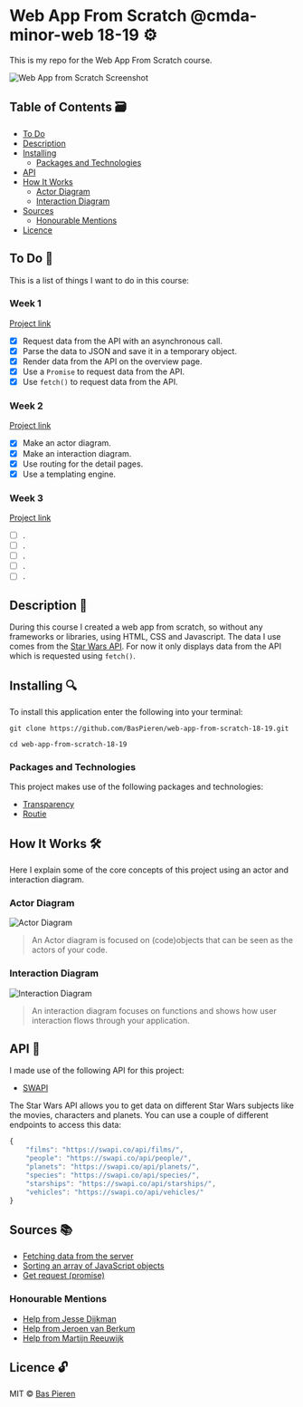 # Web App From Scratch @cmda-minor-web 18-19 ⚙️

This is my repo for the Web App From Scratch course.

![Web App from Scratch Screenshot](https://i.imgur.com/GmbGwAx.png)

## Table of Contents 🗃
* [To Do](#to-do-)
* [Description](#description-)
* [Installing](#installing-)
  * [Packages and Technologies](#packages-and-technologies)
* [API](#api-)
* [How It Works](#how-it-works-)
  * [Actor Diagram](#fetching-api-data)
  * [Interaction Diagram](#rendering-data)
* [Sources](#sources-)
  * [Honourable Mentions](#honourable-mentions)
* [Licence](#licence-)

## To Do 📌
This is a list of things I want to do in this course:

### Week 1
[Project link](https://baspieren.github.io/web-app-from-scratch-18-19/week1/)

- [X] Request data from the API with an asynchronous call.
- [X] Parse the data to JSON and save it in a temporary object.
- [X] Render data from the API on the overview page.
- [X] Use a `Promise` to request data from the API.
- [X] Use `fetch()` to request data from the API.

### Week 2
[Project link](https://baspieren.github.io/web-app-from-scratch-18-19/week2/)

- [X] Make an actor diagram.
- [X] Make an interaction diagram.
- [X] Use routing for the detail pages.
- [X] Use a templating engine.

### Week 3
[Project link](https://baspieren.github.io/web-app-from-scratch-18-19/week3/)

- [ ] .
- [ ] .
- [ ] .
- [ ] .
- [ ] .

## Description 📝
During this course I created a web app from scratch, so without any frameworks or libraries, using HTML, CSS and Javascript. The data I use comes from the [Star Wars API](#api-). For now it only displays data from the API which is requested using `fetch()`.

## Installing 🔍
To install this application enter the following into your terminal:
```
git clone https://github.com/BasPieren/web-app-from-scratch-18-19.git

cd web-app-from-scratch-18-19
```

### Packages and Technologies
This project makes use of the following packages and technologies:

  * [Transparency](https://github.com/leonidas/transparency)
  * [Routie](https://github.com/jgallen23/routie)

## How It Works 🛠️
Here I explain some of the core concepts of this project using an actor and interaction diagram.

### Actor Diagram

![Actor Diagram](https://i.imgur.com/KOyR22a.jpg)
> An Actor diagram is focused on (code)objects that can be seen as the actors of your code.

### Interaction Diagram

![Interaction Diagram](https://i.imgur.com/kNqeEAt.jpg)
> An interaction diagram focuses on functions and shows how user interaction flows through your application.

## API 🐒
I made use of the following API for this project:

* [SWAPI](https://swapi.co)

The Star Wars API allows you to get data on different Star Wars subjects like the movies, characters and planets. You can use a couple of different endpoints to access this data:
```js
{
    "films": "https://swapi.co/api/films/",
    "people": "https://swapi.co/api/people/",
    "planets": "https://swapi.co/api/planets/",
    "species": "https://swapi.co/api/species/",
    "starships": "https://swapi.co/api/starships/",
    "vehicles": "https://swapi.co/api/vehicles/"
}
```

## Sources 📚

  * [Fetching data from the server](https://developer.mozilla.org/en-US/docs/Learn/JavaScript/Client-side_web_APIs/Fetching_data)
  * [Sorting an array of JavaScript objects](https://stackoverflow.com/questions/979256/sorting-an-array-of-javascript-objects)
  * [Get request (promise)](https://codepen.io/joostf/pen/OQxpxx)

### Honourable Mentions

  * [Help from Jesse Dijkman](https://github.com/jesseDijkman1)
  * [Help from Jeroen van Berkum](https://github.com/jeroentvb)
  * [Help from Martijn Reeuwijk](https://github.com/martijnReeuwijk)

## Licence 🔓
MIT © [Bas Pieren](https://github.com/BasPieren)
